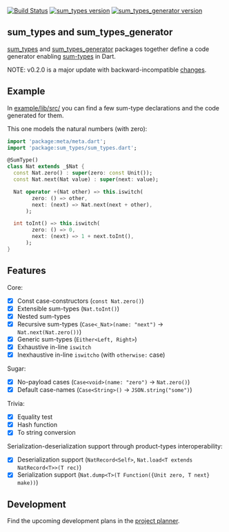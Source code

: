 [![Build Status](https://travis-ci.com/werediver/sum_types.dart.svg?branch=master)](https://travis-ci.com/werediver/sum_types.dart)
[![sum_types version](https://img.shields.io/pub/v/sum_types?label=sum_types)](https://pub.dev/packages/sum_types)
[![sum_types_generator version](https://img.shields.io/pub/v/sum_types_generator?label=sum_types_generator)](https://pub.dev/packages/sum_types_generator)

## sum_types and sum_types_generator

[sum_types](https://pub.dev/packages/sum_types) and [sum_types_generator](https://pub.dev/packages/sum_types_generator) packages together define a code generator enabling [sum-types](https://en.wikipedia.org/wiki/Sum_type) in Dart.

NOTE: v0.2.0 is a major update with backward-incompatible [changes](CHANGELOG.md#020).

## Example

In [example/lib/src/](example/lib/src) you can find a few sum-type declarations and the code generated for them.

This one models the natural numbers (with zero):

```dart
import 'package:meta/meta.dart';
import 'package:sum_types/sum_types.dart';

@SumType()
class Nat extends _$Nat {
  const Nat.zero() : super(zero: const Unit());
  const Nat.next(Nat value) : super(next: value);

  Nat operator +(Nat other) => this.iswitch(
        zero: () => other,
        next: (next) => Nat.next(next + other),
      );

  int toInt() => this.iswitch(
        zero: () => 0,
        next: (next) => 1 + next.toInt(),
      );
}
```

## Features

Core:
- [x] Const case-constructors (`const Nat.zero()`)
- [x] Extensible sum-types (`Nat.toInt()`)
- [x] Nested sum-types
- [x] Recursive sum-types (`Case<_Nat>(name: "next")` → `Nat.next(Nat.zero())`)
- [x] Generic sum-types (`Either<Left, Right>`)
- [x] Exhaustive in-line `iswitch`
- [x] Inexhaustive in-line `iswitcho` (with `otherwise:` case)

Sugar:
- [x] No-payload cases (`Case<void>(name: "zero")` → `Nat.zero()`)
- [x] Default case-names (`Case<String>()` → `JSON.string("some")`)

Trivia:
- [x] Equality test
- [x] Hash function
- [x] To string conversion

Serialization-deserialization support through product-types interoperability:
- [x] Deserialization support (`NatRecord<Self>`, `Nat.load<T extends NatRecord<T>>(T rec)`)
- [x] Serialization support (`Nat.dump<T>(T Function({Unit zero, T next} make))`)

## Development

Find the upcoming development plans in the [project planner](https://github.com/werediver/sum_types.dart/projects/1).
